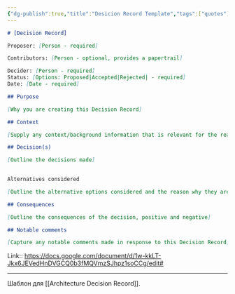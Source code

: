 ```yaml
---
{"dg-publish":true,"title":"Desicion Record Template","tags":["quotes"],"date":"2023-02-06T14:04:10+04:00","modified_at":"2023-02-06T14:05:00+04:00","alias":"Desicion Record Template","permalink":"/quotes/202302061404/","dgPassFrontmatter":true}
---
```



```markdown
# [Decision Record] 

Proposer: [Person - required]

Contributors: [Person - optional, provides a papertrail]

Decider: [Person - required]  
Status: [Options: Proposed|Accepted|Rejected| - required]  
Date: [Date - required]

## Purpose

[Why you are creating this Decision Record]

## Context

[Supply any context/background information that is relevant for the reader to understand]

## Decision(s)

[Outline the decisions made]

  
Alternatives considered

[Outline the alternative options considered and the reason why they are not the decided approach]

## Consequences

[Outline the consequences of the decision, positive and negative]

## Notable comments

[Capture any notable comments made in response to this Decision Record]
```

Link:: https://docs.google.com/document/d/1w-kkLT-Jkx6JEVedHnDVGCQ0b3fMQVmzSJhpz1soCCg/edit#

---

Шаблон для [[Architecture Decision Record]].
